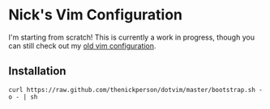 # Nick's Vim Configuration
I'm starting from scratch! This is currently a work in progress, though you can still check out my [old vim configuration](https://github.com/thenickperson/dotvim-old).

## Installation
`curl https://raw.github.com/thenickperson/dotvim/master/bootstrap.sh -o - | sh`
